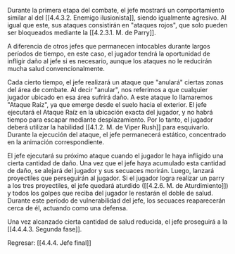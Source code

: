 
Durante la primera etapa del combate, el jefe mostrará un comportamiento similar al del [[4.4.3.2. Enemigo ilusionista]], siendo igualmente agresivo. Al igual que este, sus ataques consistirán en "ataques rojos", que solo pueden ser bloqueados mediante la [[4.2.3.1. M. de Parry]].

A diferencia de otros jefes que permanecen intocables durante largos períodos de tiempo, en este caso, el jugador tendrá la oportunidad de infligir daño al jefe si es necesario, aunque los ataques  no le reducirán mucha salud convencionalmente.
 
Cada cierto tiempo, el jefe realizará un ataque que "anulará" ciertas zonas del área de combate. Al decir "anular", nos referimos a que cualquier jugador ubicado en esa área sufrirá daño. A este ataque lo llamaremos "Ataque Raíz", ya que emerge desde el suelo hacia el exterior. El jefe ejecutará el Ataque Raíz en la ubicación exacta del jugador, y no habrá tiempo para escapar mediante desplazamiento. Por lo tanto, el jugador deberá utilizar la habilidad [[4.1.2. M. de Viper Rush]] para esquivarlo. Durante la ejecución del ataque, el jefe permanecerá estático, concentrado en la animación correspondiente.

El jefe ejecutará su próximo ataque cuando el jugador le haya infligido una cierta cantidad de daño. Una vez que el jefe haya acumulado esta cantidad de daño, se alejará del jugador y sus secuaces morirán. Luego, lanzará proyectiles que perseguirán al jugador. Si el jugador logra realizar un parry a los tres proyectiles, el jefe quedará aturdido ([[4.2.6. M. de Aturdimiento]]) y todos los golpes que reciba del jugador le restarán el doble de salud. Durante este período de vulnerabilidad del jefe, los secuaces reaparecerán cerca de él, actuando como una defensa.

Una vez alcanzado cierta cantidad de salud reducida, el jefe proseguirá a la [[4.4.4.3. Segunda fase]].


Regresar: [[4.4.4. Jefe final]]